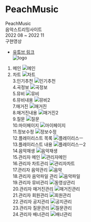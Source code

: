 # PeachMusic
PeachMusic<br/>
음악스트리밍사이트<br/>
2022 08 ~ 2022 11 <br/>
구현영상<br/>
- <a href="https://youtu.be/iB53gFsLHpI">유튜브 링크</a><br/>
![logo](https://user-images.githubusercontent.com/92313032/195526322-c2708cc3-167e-4d8d-b707-390902b47ab0.png)<br/>
1. 메인
![메인](https://user-images.githubusercontent.com/92313032/200803496-84af55a6-3abc-400d-8bf9-7dbe80564a93.png)<br/>
2. 차트
![차트](https://user-images.githubusercontent.com/92313032/200803565-ac0c3764-148c-4fc2-a4c6-82c07e91ba7a.png)<br/>
3.인기추천
![인기추천](https://user-images.githubusercontent.com/92313032/200803613-6eaef04a-e317-45cc-ae3f-54787935f7eb.png)<br/>
4.곡정보
![곡정보](https://user-images.githubusercontent.com/92313032/200803622-0204419d-7fcc-40e8-9bf2-cfd0f0ce02f4.png)<br/>
5.뮤비
![뮤비](https://user-images.githubusercontent.com/92313032/200803635-0ea85747-4af5-4854-af0c-7f88cdf1276e.png)<br/>
6.뮤비내용
![뮤비2](https://user-images.githubusercontent.com/92313032/200803644-97456023-6c37-4dc4-90ce-e067df88cd6e.png)<br/>
7.매거진
![매거진](https://user-images.githubusercontent.com/92313032/200803653-594a88c3-2362-4fac-90cb-4c5aec236f64.png)<br/>
8.매거진내용
![매거진2](https://user-images.githubusercontent.com/92313032/200803662-3d67c951-35a6-4f54-a8d1-6461a0cb4635.png)<br/>
9.질문
![질문](https://user-images.githubusercontent.com/92313032/200803678-cd7f1207-1cb1-4bf2-a2d0-6a1c897831a5.png)<br/>
10.마이페이지
![마이페이지](https://user-images.githubusercontent.com/92313032/200803702-79317a82-966e-44bc-b321-47a965cc0773.png)<br/>
11.정보수정
![정보수정](https://user-images.githubusercontent.com/92313032/200803718-6aa41368-9afe-444a-844d-0450eb12a48e.png)<br/>
12.플레이리스트 목록
![플레이리스ㅡ](https://user-images.githubusercontent.com/92313032/200803732-da7c7579-4bd2-478b-881a-aa10f419de4f.png)<br/>
13.플레이리스트 내용
![플레이리스ㅡ2](https://user-images.githubusercontent.com/92313032/200803751-31cb0f24-1e29-4d66-b45d-122b7d589f72.png)<br/>
14.음악재생
![음악재생](https://user-images.githubusercontent.com/92313032/200803759-bc9fa911-f8e5-4105-8256-99fbf78b58de.png)<br/>
15.관리자 메인
![관리자메인](https://user-images.githubusercontent.com/92313032/200803769-d578b3fb-736e-4eec-aaf7-564c0ce24652.png)<br/>
16.관리자 차트관리
![관리자차트](https://user-images.githubusercontent.com/92313032/200803779-e961a227-b521-470c-bbb7-2f613292de30.png)<br/>
17.관리자 음악관리
![음악](https://user-images.githubusercontent.com/92313032/200803797-36c31431-59c1-4f70-a098-4fa48d9e97c5.png)<br/>
18.관리자 음악파일 관리
![음악파일](https://user-images.githubusercontent.com/92313032/200803808-3e0c2ca7-ac01-4745-8024-a004a1667409.png)<br/>
19.관리자 뮤비관리
![동영상관리](https://user-images.githubusercontent.com/92313032/200803813-a53f3028-391a-4372-81d2-f28acacb0558.png)<br/>
20.관리자 매거진관리
![매거진관리](https://user-images.githubusercontent.com/92313032/200803821-e083ce6d-1e7a-4c82-988b-86abd442f07a.png)<br/>
21.관리자 회원관리
![회원관리](https://user-images.githubusercontent.com/92313032/200803826-01d75641-f5d2-444f-a9fb-307ac4f41ad2.png)<br/>
22.관리자 공지관리
![공지관리](https://user-images.githubusercontent.com/92313032/200803833-f6fead47-1634-427f-a2c5-04384888ede4.png)<br/>
23.관리자 질문관리
![질문관리](https://user-images.githubusercontent.com/92313032/200803839-909dadc0-7482-498f-913d-7536fa9f61a7.png)<br/>
24.관리자 배너관리
![배너관리](https://user-images.githubusercontent.com/92313032/200803846-1ad61842-e641-49a3-8764-29ff0effae31.png)<br/>


